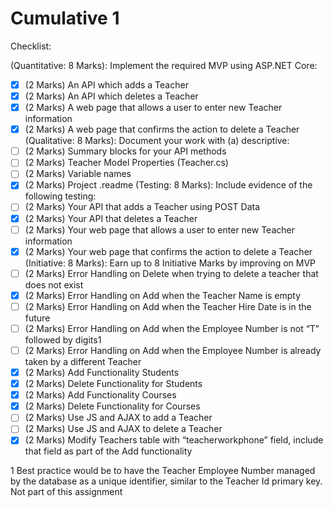 # Cumulative 1

Checklist:

(Quantitative: 8 Marks): Implement the required MVP using ASP.NET Core:
- [x] (2 Marks) An API which adds a Teacher
- [x] (2 Marks) An API which deletes a Teacher
- [x] (2 Marks) A web page that allows a user to enter new Teacher information
- [x] (2 Marks) A web page that confirms the action to delete a Teacher
(Qualitative: 8 Marks): Document your work with (a) descriptive:
- [ ] (2 Marks) Summary blocks for your API methods
- [ ] (2 Marks) Teacher Model Properties (Teacher.cs)
- [ ] (2 Marks) Variable names
- [x] (2 Marks) Project .readme
(Testing: 8 Marks): Include evidence of the following testing:
- [ ] (2 Marks) Your API that adds a Teacher using POST Data
- [x] (2 Marks) Your API that deletes a Teacher
- [ ] (2 Marks) Your web page that allows a user to enter new Teacher information
- [x] (2 Marks) Your web page that confirms the action to delete a Teacher
(Initiative: 8 Marks): Earn up to 8 Initiative Marks by improving on MVP
- [ ] (2 Marks) Error Handling on Delete when trying to delete a teacher that does not exist
- [x] (2 Marks) Error Handling on Add when the Teacher Name is empty
- [ ] (2 Marks) Error Handling on Add when the Teacher Hire Date is in the future
- [ ] (2 Marks) Error Handling on Add when the Employee Number is not “T” followed by digits1
- [ ] (2 Marks) Error Handling on Add when the Employee Number is already taken by a different Teacher
- [x] (2 Marks) Add Functionality Students
- [x] (2 Marks) Delete Functionality for Students
- [x] (2 Marks) Add Functionality Courses
- [x] (2 Marks) Delete Functionality for Courses
- [ ] (2 Marks) Use JS and AJAX to add a Teacher
- [ ] (2 Marks) Use JS and AJAX to delete a Teacher
- [x] (2 Marks) Modify Teachers table with “teacherworkphone” field, include that field as part of the Add functionality

1 Best practice would be to have the Teacher Employee Number managed by the database as a unique
identifier, similar to the Teacher Id primary key. Not part of this assignment